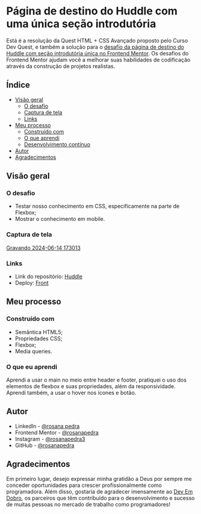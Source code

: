 # Página de destino do Huddle com uma única seção introdutória

Está é a resolução da Quest HTML + CSS Avançado proposto pelo Curso Dev Quest, e também a solução para o [desafio da página de destino do Huddle com seção introdutória única no Frontend Mentor](https://www.frontendmentor.io/challenges/huddle-landing-page-with-a-single-introductory-section-B_2Wvxgi0). Os desafios do Frontend Mentor ajudam você a melhorar suas habilidades de codificação através da construção de projetos realistas.

## Índice

- [Visão geral](#visão-geral)
  - [O desafio](#o-desafio)
  - [Captura de tela](#captura-de-tela)
  - [Links](#links)
- [Meu processo](#meu-processo)
  - [Construído com](#construído-com)
  - [O que aprendi](#o-que-aprendi)
  - [Desenvolvimento contínuo](#desenvolvimento-contínuo)
- [Autor](#autor)
- [Agradecimentos](#agradecimentos)

## Visão geral

### O desafio

- Testar nosso conhecimento em CSS, especificamente na parte de Flexbox;
- Mostrar o conhecimento em mobile. 

### Captura de tela

[Gravando 2024-06-14 173013](https://github.com/rosanapedra/projeto-huddle-base/assets/165735049/93b146c4-c3b9-4e95-958e-78982134e4d2)

### Links

- Link do repositório: [Huddle](https://github.com/rosanapedra/projeto-huddle-base.git)
- Deploy: [Front]()

## Meu processo

### Construído com

- Semântica HTML5;
- Propriedades CSS;
- Flexbox;
- Media queries. 

### O que eu aprendi

Aprendi a usar o main no meio entre header e footer, pratiquei o uso dos elementos de flexbox e suas propriedades, além da responsividade. Aprendi também, a usar o hover nos ícones e botão. 

## Autor

- LinkedIn - [@rosana pedra](https://www.linkedin.com/in/rosana-pedra-a9b87b2b9/)
- Frontend Mentor - [@rosanapedra](https://www.frontendmentor.io/profile/rosanapedra)
- Instagram - [@rosanapedra3](https://www.instagram.com/rosanapedra3/)
- GitHub - [@rosanapedra](https://github.com/rosanapedra)

## Agradecimentos

Em primeiro lugar, desejo expressar minha gratidão a Deus por sempre me conceder oportunidades para crescer profissionalmente como programadora. Além disso, gostaria de agradecer imensamente ao [Dev Em Dobro](https://www.instagram.com/devemdobro/), os parceiros que têm contribuído para o desenvolvimento e sucesso de muitas pessoas no mercado de trabalho como programadores!


